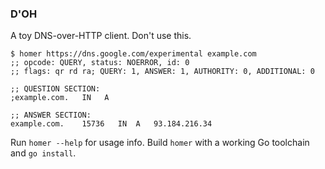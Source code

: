 ### D'OH

A toy DNS-over-HTTP client. Don't use this.

```
$ homer https://dns.google.com/experimental example.com
;; opcode: QUERY, status: NOERROR, id: 0
;; flags: qr rd ra; QUERY: 1, ANSWER: 1, AUTHORITY: 0, ADDITIONAL: 0

;; QUESTION SECTION:
;example.com.	IN	 A

;; ANSWER SECTION:
example.com.	15736	IN	A	93.184.216.34
```

Run `homer --help` for usage info.  Build `homer` with a working Go toolchain
and `go install`.

